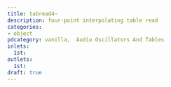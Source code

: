 ```yaml
---
title: tabread4~
description: four-point interpolating table read
categories:
- object
pdcategory: vanilla,  Audio Oscillators And Tables
inlets:
  1st:
outlets:
  1st:
draft: true
---
```


